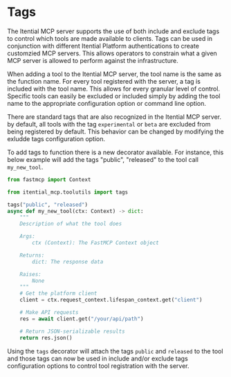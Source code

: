 # Tags

The Itential MCP server supports the use of both include and exclude tags to
control which tools are made available to clients.   Tags can be used in
conjunction with different Itential Platform authentications to create
customzied MCP servers.  This allows operators to constrain what a given MCP
server is allowed to perform against the infrastructure.

When adding a tool to the Itential MCP server, the tool name is the same as the
function name.   For every tool registered with the server, a tag is included
with the tool name.  This allows for every granular level of control.  Specific
tools can easily be excluded or included simply by adding the tool name to the
appropriate configuration option or command line option.

There are standard tags that are also recognized in the Itential MCP server.
by default, all tools with the tag `experimental` or `beta` are excluded from
being registered by default.   This behavior can be changed by modifying the
exludde tags configuration option.

To add tags to function there is a new decorator available.   For instance,
this below example will add the tags "public", "released" to the tool call
`my_new_tool`.

```python
from fastmcp import Context

from itential_mcp.toolutils import tags

tags("public", "released")
async def my_new_tool(ctx: Context) -> dict:
    """
    Description of what the tool does

    Args:
        ctx (Context): The FastMCP Context object

    Returns:
        dict: The response data

    Raises:
        None
    """
    # Get the platform client
    client = ctx.request_context.lifespan_context.get("client")

    # Make API requests
    res = await client.get("/your/api/path")

    # Return JSON-serializable results
    return res.json()
```

Using the `tags` decorator will attach the tags `public` and `released` to the
tool and those tags can now be used in include and/or exclude tags
configuration options to control tool registration with the server.
